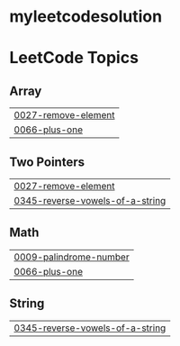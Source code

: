 # myleetcodesolution
<!---LeetCode Topics Start-->
# LeetCode Topics
## Array
|  |
| ------- |
| [0027-remove-element](https://github.com/NuhaminBaye/myleetcodesolution/tree/master/0027-remove-element) |
| [0066-plus-one](https://github.com/NuhaminBaye/myleetcodesolution/tree/master/0066-plus-one) |
## Two Pointers
|  |
| ------- |
| [0027-remove-element](https://github.com/NuhaminBaye/myleetcodesolution/tree/master/0027-remove-element) |
| [0345-reverse-vowels-of-a-string](https://github.com/NuhaminBaye/myleetcodesolution/tree/master/0345-reverse-vowels-of-a-string) |
## Math
|  |
| ------- |
| [0009-palindrome-number](https://github.com/NuhaminBaye/myleetcodesolution/tree/master/0009-palindrome-number) |
| [0066-plus-one](https://github.com/NuhaminBaye/myleetcodesolution/tree/master/0066-plus-one) |
## String
|  |
| ------- |
| [0345-reverse-vowels-of-a-string](https://github.com/NuhaminBaye/myleetcodesolution/tree/master/0345-reverse-vowels-of-a-string) |
<!---LeetCode Topics End-->